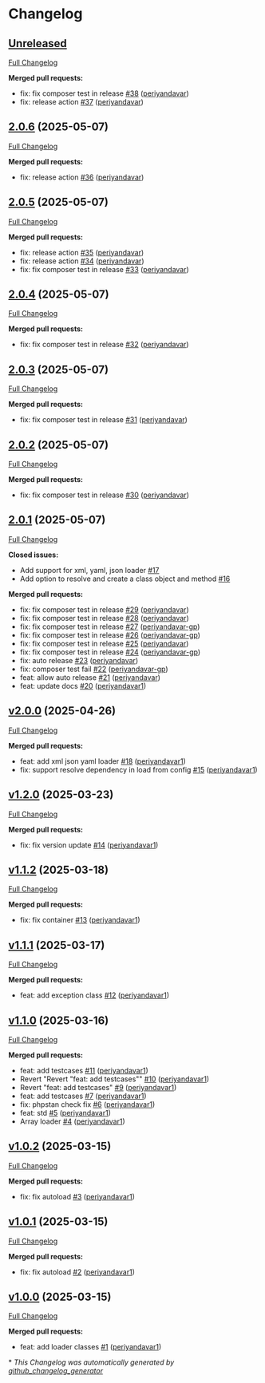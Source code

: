 # Changelog

## [Unreleased](https://github.com/periyandavar/gp_loader/tree/HEAD)

[Full Changelog](https://github.com/periyandavar/gp_loader/compare/2.0.6...HEAD)

**Merged pull requests:**

- fix: fix composer test in release [\#38](https://github.com/periyandavar/gp_loader/pull/38) ([periyandavar](https://github.com/periyandavar))
- fix: release action [\#37](https://github.com/periyandavar/gp_loader/pull/37) ([periyandavar](https://github.com/periyandavar))

## [2.0.6](https://github.com/periyandavar/gp_loader/tree/2.0.6) (2025-05-07)

[Full Changelog](https://github.com/periyandavar/gp_loader/compare/2.0.5...2.0.6)

**Merged pull requests:**

- fix: release action [\#36](https://github.com/periyandavar/gp_loader/pull/36) ([periyandavar](https://github.com/periyandavar))

## [2.0.5](https://github.com/periyandavar/gp_loader/tree/2.0.5) (2025-05-07)

[Full Changelog](https://github.com/periyandavar/gp_loader/compare/2.0.4...2.0.5)

**Merged pull requests:**

- fix: release action [\#35](https://github.com/periyandavar/gp_loader/pull/35) ([periyandavar](https://github.com/periyandavar))
- fix: release action [\#34](https://github.com/periyandavar/gp_loader/pull/34) ([periyandavar](https://github.com/periyandavar))
- fix: fix composer test in release [\#33](https://github.com/periyandavar/gp_loader/pull/33) ([periyandavar](https://github.com/periyandavar))

## [2.0.4](https://github.com/periyandavar/gp_loader/tree/2.0.4) (2025-05-07)

[Full Changelog](https://github.com/periyandavar/gp_loader/compare/2.0.3...2.0.4)

**Merged pull requests:**

- fix: fix composer test in release [\#32](https://github.com/periyandavar/gp_loader/pull/32) ([periyandavar](https://github.com/periyandavar))

## [2.0.3](https://github.com/periyandavar/gp_loader/tree/2.0.3) (2025-05-07)

[Full Changelog](https://github.com/periyandavar/gp_loader/compare/2.0.2...2.0.3)

**Merged pull requests:**

- fix: fix composer test in release [\#31](https://github.com/periyandavar/gp_loader/pull/31) ([periyandavar](https://github.com/periyandavar))

## [2.0.2](https://github.com/periyandavar/gp_loader/tree/2.0.2) (2025-05-07)

[Full Changelog](https://github.com/periyandavar/gp_loader/compare/2.0.1...2.0.2)

**Merged pull requests:**

- fix: fix composer test in release [\#30](https://github.com/periyandavar/gp_loader/pull/30) ([periyandavar](https://github.com/periyandavar))

## [2.0.1](https://github.com/periyandavar/gp_loader/tree/2.0.1) (2025-05-07)

[Full Changelog](https://github.com/periyandavar/gp_loader/compare/v2.0.0...2.0.1)

**Closed issues:**

- Add support for xml, yaml, json loader [\#17](https://github.com/periyandavar/gp_loader/issues/17)
- Add option to resolve and create a class object and method [\#16](https://github.com/periyandavar/gp_loader/issues/16)

**Merged pull requests:**

- fix: fix composer test in release [\#29](https://github.com/periyandavar/gp_loader/pull/29) ([periyandavar](https://github.com/periyandavar))
- fix: fix composer test in release [\#28](https://github.com/periyandavar/gp_loader/pull/28) ([periyandavar](https://github.com/periyandavar))
- fix: fix composer test in release [\#27](https://github.com/periyandavar/gp_loader/pull/27) ([periyandavar-gp](https://github.com/periyandavar-gp))
- fix: fix composer test in release [\#26](https://github.com/periyandavar/gp_loader/pull/26) ([periyandavar-gp](https://github.com/periyandavar-gp))
- fix: fix composer test in release [\#25](https://github.com/periyandavar/gp_loader/pull/25) ([periyandavar](https://github.com/periyandavar))
- fix: fix composer test in release [\#24](https://github.com/periyandavar/gp_loader/pull/24) ([periyandavar-gp](https://github.com/periyandavar-gp))
- fix: auto release [\#23](https://github.com/periyandavar/gp_loader/pull/23) ([periyandavar](https://github.com/periyandavar))
- fix: composer test fail [\#22](https://github.com/periyandavar/gp_loader/pull/22) ([periyandavar-gp](https://github.com/periyandavar-gp))
- feat: allow auto release [\#21](https://github.com/periyandavar/gp_loader/pull/21) ([periyandavar](https://github.com/periyandavar))
- feat: update docs [\#20](https://github.com/periyandavar/gp_loader/pull/20) ([periyandavar1](https://github.com/periyandavar1))

## [v2.0.0](https://github.com/periyandavar/gp_loader/tree/v2.0.0) (2025-04-26)

[Full Changelog](https://github.com/periyandavar/gp_loader/compare/v1.2.0...v2.0.0)

**Merged pull requests:**

- feat: add xml json yaml loader [\#18](https://github.com/periyandavar/gp_loader/pull/18) ([periyandavar1](https://github.com/periyandavar1))
- fix: support resolve dependency in load from config [\#15](https://github.com/periyandavar/gp_loader/pull/15) ([periyandavar1](https://github.com/periyandavar1))

## [v1.2.0](https://github.com/periyandavar/gp_loader/tree/v1.2.0) (2025-03-23)

[Full Changelog](https://github.com/periyandavar/gp_loader/compare/v1.1.2...v1.2.0)

**Merged pull requests:**

- fix: fix version update [\#14](https://github.com/periyandavar/gp_loader/pull/14) ([periyandavar1](https://github.com/periyandavar1))

## [v1.1.2](https://github.com/periyandavar/gp_loader/tree/v1.1.2) (2025-03-18)

[Full Changelog](https://github.com/periyandavar/gp_loader/compare/v1.1.1...v1.1.2)

**Merged pull requests:**

- fix: fix container [\#13](https://github.com/periyandavar/gp_loader/pull/13) ([periyandavar1](https://github.com/periyandavar1))

## [v1.1.1](https://github.com/periyandavar/gp_loader/tree/v1.1.1) (2025-03-17)

[Full Changelog](https://github.com/periyandavar/gp_loader/compare/v1.1.0...v1.1.1)

**Merged pull requests:**

- feat: add exception class [\#12](https://github.com/periyandavar/gp_loader/pull/12) ([periyandavar1](https://github.com/periyandavar1))

## [v1.1.0](https://github.com/periyandavar/gp_loader/tree/v1.1.0) (2025-03-16)

[Full Changelog](https://github.com/periyandavar/gp_loader/compare/v1.0.2...v1.1.0)

**Merged pull requests:**

- feat: add testcases [\#11](https://github.com/periyandavar/gp_loader/pull/11) ([periyandavar1](https://github.com/periyandavar1))
- Revert "Revert "feat: add testcases"" [\#10](https://github.com/periyandavar/gp_loader/pull/10) ([periyandavar1](https://github.com/periyandavar1))
- Revert "feat: add testcases" [\#9](https://github.com/periyandavar/gp_loader/pull/9) ([periyandavar1](https://github.com/periyandavar1))
- feat: add testcases [\#7](https://github.com/periyandavar/gp_loader/pull/7) ([periyandavar1](https://github.com/periyandavar1))
- fix: phpstan check fix [\#6](https://github.com/periyandavar/gp_loader/pull/6) ([periyandavar1](https://github.com/periyandavar1))
- feat: std [\#5](https://github.com/periyandavar/gp_loader/pull/5) ([periyandavar1](https://github.com/periyandavar1))
- Array loader [\#4](https://github.com/periyandavar/gp_loader/pull/4) ([periyandavar1](https://github.com/periyandavar1))

## [v1.0.2](https://github.com/periyandavar/gp_loader/tree/v1.0.2) (2025-03-15)

[Full Changelog](https://github.com/periyandavar/gp_loader/compare/v1.0.1...v1.0.2)

**Merged pull requests:**

- fix: fix autoload [\#3](https://github.com/periyandavar/gp_loader/pull/3) ([periyandavar1](https://github.com/periyandavar1))

## [v1.0.1](https://github.com/periyandavar/gp_loader/tree/v1.0.1) (2025-03-15)

[Full Changelog](https://github.com/periyandavar/gp_loader/compare/v1.0.0...v1.0.1)

**Merged pull requests:**

- fix: fix autoload [\#2](https://github.com/periyandavar/gp_loader/pull/2) ([periyandavar1](https://github.com/periyandavar1))

## [v1.0.0](https://github.com/periyandavar/gp_loader/tree/v1.0.0) (2025-03-15)

[Full Changelog](https://github.com/periyandavar/gp_loader/compare/4ec73b675ddeb1ffe1e20507f0a9b1eba97c872f...v1.0.0)

**Merged pull requests:**

- feat: add loader classes [\#1](https://github.com/periyandavar/gp_loader/pull/1) ([periyandavar1](https://github.com/periyandavar1))



\* *This Changelog was automatically generated by [github_changelog_generator](https://github.com/github-changelog-generator/github-changelog-generator)*
